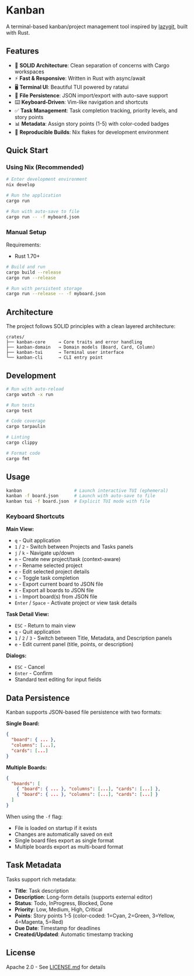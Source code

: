 # Kanban

A terminal-based kanban/project management tool inspired by [lazygit](https://github.com/jesseduffield/lazygit), built with Rust.

## Features

- 🎯 **SOLID Architecture**: Clean separation of concerns with Cargo workspaces
- ⚡ **Fast & Responsive**: Written in Rust with async/await
- 🖥️ **Terminal UI**: Beautiful TUI powered by ratatui
- 💾 **File Persistence**: JSON import/export with auto-save support
- ⌨️ **Keyboard-Driven**: Vim-like navigation and shortcuts
- ✅ **Task Management**: Task completion tracking, priority levels, and story points
- 📊 **Metadata**: Assign story points (1-5) with color-coded badges
- 🔄 **Reproducible Builds**: Nix flakes for development environment

## Quick Start

### Using Nix (Recommended)

```bash
# Enter development environment
nix develop

# Run the application
cargo run

# Run with auto-save to file
cargo run -- -f myboard.json
```

### Manual Setup

Requirements:
- Rust 1.70+

```bash
# Build and run
cargo build --release
cargo run --release

# Run with persistent storage
cargo run --release -- -f myboard.json
```

## Architecture

The project follows SOLID principles with a clean layered architecture:

```
crates/
├── kanban-core     → Core traits and error handling
├── kanban-domain   → Domain models (Board, Card, Column)
├── kanban-tui      → Terminal user interface
└── kanban-cli      → CLI entry point
```

## Development

```bash
# Run with auto-reload
cargo watch -x run

# Run tests
cargo test

# Code coverage
cargo tarpaulin

# Linting
cargo clippy

# Format code
cargo fmt
```

## Usage

```bash
kanban                    # Launch interactive TUI (ephemeral)
kanban -f board.json      # Launch with auto-save to file
kanban tui -f board.json  # Explicit TUI mode with file
```

### Keyboard Shortcuts

**Main View:**
- `q` - Quit application
- `1` / `2` - Switch between Projects and Tasks panels
- `j` / `k` - Navigate up/down
- `n` - Create new project/task (context-aware)
- `r` - Rename selected project
- `e` - Edit selected project details
- `c` - Toggle task completion
- `x` - Export current board to JSON file
- `X` - Export all boards to JSON file
- `i` - Import board(s) from JSON file
- `Enter` / `Space` - Activate project or view task details

**Task Detail View:**
- `ESC` - Return to main view
- `q` - Quit application
- `1` / `2` / `3` - Switch between Title, Metadata, and Description panels
- `e` - Edit current panel (title, points, or description)

**Dialogs:**
- `ESC` - Cancel
- `Enter` - Confirm
- Standard text editing for input fields

## Data Persistence

Kanban supports JSON-based file persistence with two formats:

**Single Board:**
```json
{
  "board": { ... },
  "columns": [...],
  "cards": [...]
}
```

**Multiple Boards:**
```json
{
  "boards": [
    { "board": { ... }, "columns": [...], "cards": [...] },
    { "board": { ... }, "columns": [...], "cards": [...] }
  ]
}
```

When using the `-f` flag:
- File is loaded on startup if it exists
- Changes are automatically saved on exit
- Single board files export as single format
- Multiple boards export as multi-board format

## Task Metadata

Tasks support rich metadata:
- **Title**: Task description
- **Description**: Long-form details (supports external editor)
- **Status**: Todo, InProgress, Blocked, Done
- **Priority**: Low, Medium, High, Critical
- **Points**: Story points 1-5 (color-coded: 1=Cyan, 2=Green, 3=Yellow, 4=Magenta, 5=Red)
- **Due Date**: Timestamp for deadlines
- **Created/Updated**: Automatic timestamp tracking

## License

Apache 2.0 - See [LICENSE.md](LICENSE.md) for details

